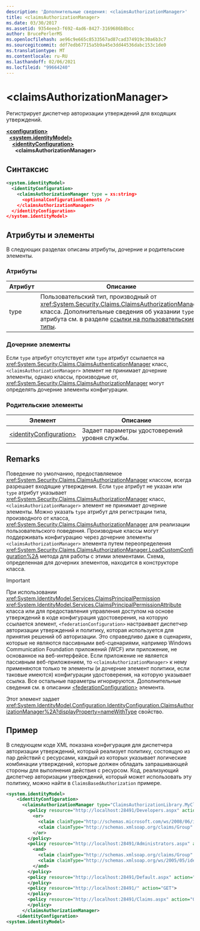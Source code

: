 ```yaml
---
description: 'Дополнительные сведения: <claimsAuthorizationManager>'
title: <claimsAuthorizationManager>
ms.date: 03/30/2017
ms.assetid: 9354eee3-f692-4ad6-8427-3169686b8bcc
author: BrucePerlerMS
ms.openlocfilehash: ae96c9e665c8533567ad87cad374919c30a6b3c7
ms.sourcegitcommit: ddf7edb67715a5b9a45e3dd44536dabc153c1de0
ms.translationtype: MT
ms.contentlocale: ru-RU
ms.lasthandoff: 02/06/2021
ms.locfileid: "99664240"
---
```

# \<claimsAuthorizationManager>

Регистрирует диспетчер авторизации утверждений для входящих утверждений.  
  
[**\<configuration>**](../configuration-element.md)\
&nbsp;&nbsp;[**\<system.identityModel>**](system-identitymodel.md)\
&nbsp;&nbsp;&nbsp;&nbsp;[**\<identityConfiguration>**](identityconfiguration.md)\
&nbsp;&nbsp;&nbsp;&nbsp;&nbsp;&nbsp;**\<claimsAuthorizationManager>**  
  
## <a name="syntax"></a>Синтаксис  
  
```xml  
<system.identityModel>  
  <identityConfiguration>  
    <claimsAuthorizationManager type = xs:string>  
      <optionalConfigurationElements />  
    </claimsAuthorizationManager>  
  </identityConfiguration>  
</system.identityModel>  
```  
  
## <a name="attributes-and-elements"></a>Атрибуты и элементы  

 В следующих разделах описаны атрибуты, дочерние и родительские элементы.  
  
### <a name="attributes"></a>Атрибуты  
  
|Атрибут|Описание|  
|---------------|-----------------|  
|type|Пользовательский тип, производный от <xref:System.Security.Claims.ClaimsAuthorizationManager> класса. Дополнительные сведения об указании `type` атрибута см. в разделе [ссылки на пользовательские типы](../windows-workflow-foundation/index.md).|  
  
### <a name="child-elements"></a>Дочерние элементы  

 Если `type` атрибут отсутствует или `type` атрибут ссылается на <xref:System.Security.Claims.ClaimsAuthenticationManager> класс, `<claimsAuthorizationManager>` элемент не принимает дочерние элементы, однако классы, производные от, <xref:System.Security.Claims.ClaimsAuthorizationManager> могут определять дочерние элементы конфигурации.  
  
### <a name="parent-elements"></a>Родительские элементы  
  
|Элемент|Описание|  
|-------------|-----------------|  
|[\<identityConfiguration>](identityconfiguration.md)|Задает параметры удостоверений уровня службы.|  
  
## <a name="remarks"></a>Remarks  

 Поведение по умолчанию, предоставляемое <xref:System.Security.Claims.ClaimsAuthorizationManager> классом, всегда разрешает входящие утверждения. Если `type` атрибут не указан или `type` атрибут указывает <xref:System.Security.Claims.ClaimsAuthorizationManager> класс, `<claimsAuthorizationManager>` элемент не принимает дочерние элементы. Можно указать `type` атрибут для регистрации типа, производного от класса, <xref:System.Security.Claims.ClaimsAuthorizationManager> для реализации пользовательского поведения. Производные классы могут поддерживать конфигурацию через дочерние элементы `<claimsAuthorizationManager>` элемента путем переопределения <xref:System.Security.Claims.ClaimsAuthorizationManager.LoadCustomConfiguration%2A> метода для работы с этими элементами. Схема, определенная для дочерних элементов, находится в конструкторе класса.  
  
> [!IMPORTANT]
> При использовании <xref:System.IdentityModel.Services.ClaimsPrincipalPermission> <xref:System.IdentityModel.Services.ClaimsPrincipalPermissionAttribute> класса или для предоставления управления доступом на основе утверждений в коде конфигурация удостоверения, на которую ссылается элемент, `<federationConfiguration>` настраивает диспетчер авторизации утверждений и политику, которая используется для принятия решений об авторизации. Это справедливо даже в сценариях, которые не являются пассивными веб-сценариями, например Windows Communication Foundation приложений (WCF) или приложение, не основанное на веб-интерфейсе. Если приложение не является пассивным веб-приложением, то `<claimsAuthorizationManager>` к нему применяются только те элементы (и дочерние элемент политики, если таковые имеются) конфигурации удостоверения, на которую указывает ссылка. Все остальные параметры игнорируются. Дополнительные сведения см. в описании [\<federationConfiguration>](federationconfiguration.md) элемента.  
  
 Этот элемент задает <xref:System.IdentityModel.Configuration.IdentityConfiguration.ClaimsAuthorizationManager%2A?displayProperty=nameWithType> свойство.  
  
## <a name="example"></a>Пример  

 В следующем коде XML показана конфигурация для диспетчера авторизации утверждений, который реализует политику, состоящую из пар действий с ресурсами, каждый из которых указывает логические комбинации утверждений, которые должен обладать запрашивающей стороны для выполнения действия с ресурсом. Код, реализующий диспетчер авторизации утверждений, который может использовать эту политику, можно найти в `ClaimsBasedAuthorization` примере.  
  
```xml  
<system.identityModel>  
    <identityConfiguration>  
      <claimsAuthorizationManager type="ClaimsAuthorizationLibrary.MyClaimsAuthorizationManager, ClaimsAuthorizationLibrary">  
        <policy resource="http://localhost:28491/Developers.aspx" action="GET">  
          <or>  
            <claim claimType="http://schemas.microsoft.com/ws/2008/06/identity/claims/role" claimValue="developer" />  
            <claim claimType="http://schemas.xmlsoap.org/claims/Group" claimValue="Administrator" />  
          </or>  
        </policy>  
        <policy resource="http://localhost:28491/Administrators.aspx" action="GET">  
          <and>  
            <claim claimType="http://schemas.xmlsoap.org/claims/Group" claimValue="Administrator" />  
            <claim claimType="http://schemas.xmlsoap.org/ws/2005/05/identity/claims/country" claimValue="USA" />  
          </and>  
        </policy>  
        <policy resource="http://localhost:28491/Default.aspx" action="GET">  
        </policy>  
        <policy resource="http://localhost:28491/" action="GET">  
        </policy>  
        <policy resource="http://localhost:28491/Claims.aspx" action="GET">  
        </policy>  
      </claimsAuthorizationManager>  
    <identityConfiguration>  
<system.identityModel>  
```
